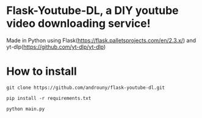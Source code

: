 # Flask-Youtube-DL, a DIY youtube video downloading service!

Made in Python using Flask(https://flask.palletsprojects.com/en/2.3.x/) and yt-dlp(https://github.com/yt-dlp/yt-dlp)

# How to install 

```
git clone https://github.com/androuny/flask-youtube-dl.git
```

```
pip install -r requirements.txt
```

```
python main.py
```